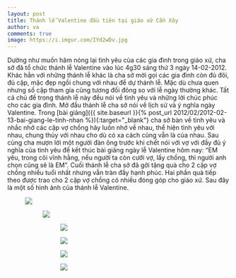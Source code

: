 ```yaml
---
layout: post
title: Thánh lễ Valentine đầu tiên tại giáo xứ Cần Xây
author: va
comments: true
image: https://i.imgur.com/IYd2wDv.jpg
---
```


Dường như muốn hâm nóng lại tình yêu của các gia đình trong giáo xứ, cha sở đã tổ chức thánh lễ Valentine vào lúc 4g30 sáng thứ 3 ngày 14-02-2012. Khác hẳn với những thánh lễ khác là cha sở mời gọi các gia đình còn đủ đôi, đủ cặp, mặc đẹp ngồi chung với nhau để dự thánh lễ. Mặc dù chưa quen nhưng số cặp tham gia cũng tương đối đông so với lễ ngày thường khác. Tất cả chủ đề trong thánh lễ này đều nói về tình yêu và những lời chúc phúc cho các gia đình. Mở đầu thánh lễ cha sở nói về lịch sử và ý nghĩa ngày Valentine. Trong [bài giảng]({{ site.baseurl }}{% post_url 2012/02/2012-02-13-bai-giang-le-tinh-nhan %}){:target="\_blank"} cha sở bàn về tình yêu và nhắc nhở các cặp vợ chồng hãy luôn nhớ về nhau, thể hiện tình yêu với nhau, chung thủy với nhau cho dù có xa cách cũng vẫn là của nhau. Sau cùng cha mượn lời một người đàn ông trước khi chết nói với vợ với đầy đủ ý nghĩa của tình yêu để kết thúc bài giảng ngày lễ Valentine hôm nay: “EM yêu, trong cõi vĩnh hằng, nếu người ta còn cưới vợ, lấy chồng, thì người anh chọn cũng sẽ là EM”. Cuối thánh lễ cha sở đã gởi tặng quà cho 2 cặp vợ chồng nhiều tuổi nhất nhưng vẫn tràn đầy hạnh phúc. Hai phần quà tiếp theo được trao cho 2 cặp vợ chồng có nhiều đóng góp cho giáo xứ. Sau đây là một số hình ảnh của thánh lễ Valentine.

<figure>
    <img src="https://i.imgur.com/HgRWsRX.jpg" />
</div>

<figure>
    <img src="https://i.imgur.com/JPjVSaZ.jpg" />
</div>

<figure>
    <img src="https://i.imgur.com/fU2vuAf.jpg" />
</figure>

<figure>
    <img src="https://i.imgur.com/7aWL1vv.jpg" />
</figure>

<figure>
    <img src="https://i.imgur.com/EV6zHNY.jpg" />
</figure>

<figure>
    <img src="https://i.imgur.com/I0T2UHB.jpg" />
</figure>

